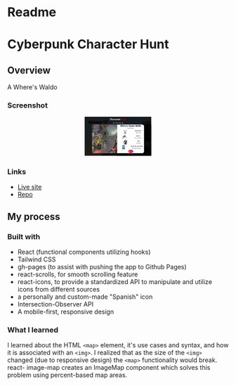 # Readme
# Cyberpunk Character Hunt

## Overview

A Where's Waldo


### Screenshot

<p align="center">
  <img src="./src/images/screenshot_for_readme.png" alt="screenshot of personal website" width="30%" height="30%">
</p>

### Links

- [Live site](https://mattdimicelli.github.io/personal_website/)
- [Repo](https://github.com/mattdimicelli/personal_website)

## My process

### Built with

- React (functional components utilizing hooks)
- Tailwind CSS
- gh-pages (to assist with pushing the app to Github Pages)
- react-scrolls, for smooth scrolling feature
- react-icons, to provide a standardized API to manipulate and utilize icons
  from different sources
- a personally and custom-made "Spanish" icon
- Intersection-Observer API
- A mobile-first, responsive design

### What I learned

I learned about the HTML `<map>` element, it's use cases and syntax, and how 
it is associated with an `<img>`.  I realized that as the size of the `<img>`
changed (due to responsive design) the `<map>` functionality would break.  react-
image-map creates an ImageMap component which solves this problem using percent-based
map areas.

